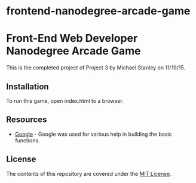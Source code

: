 frontend-nanodegree-arcade-game
===============================

# Front-End Web Developer Nanodegree Arcade Game

This is the completed project of Project 3 by Michael Stanley on 11/19/15.

## Installation 

To run this game, open index.html to a browser.

## Resources


* [Google](http://google.com/) - Google was used for various help in building the basic functions.


## License

The contents of this repository are covered under the [MIT License](http://choosealicense.com/licenses/mit/).